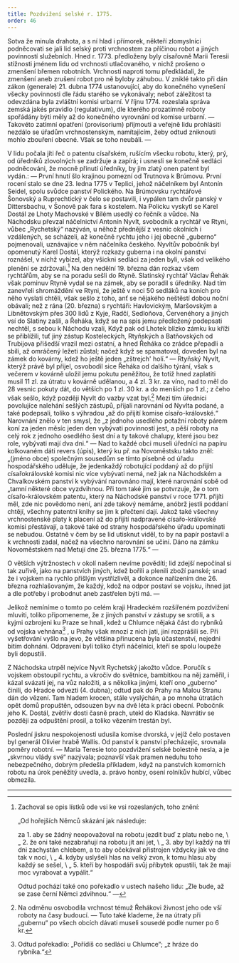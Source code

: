 ```yaml
---
title: Pozdvižení selské r. 1775.
order: 46
---
```

Sotva že minula drahota, a s ní hlad i přímorek, někteří zlomyslníci podněcovati se jali lid selský proti vrchnostem za příčinou robot a jiných povinností služebních. Hned r. 1773. předloženy byly císařovně Marii Teresii stížnosti jménem lidu od vrchnosti utlačovaného, v nichž prošeno o zmenšení břemen robotních. Vrchnosti naproti tomu předkládali, že zmenšení aneb zrušení robot pro ně byloby záhubou. V zniklé takto při dán zákon (generale) 21. dubna 1774 ustanovující, aby do konečného vynešení všecky povinnosti dle řádu starého se vykonávaly; neboť záležitost ta odevzdána byla zvláštní komisi urbarní. V říjnu 1774. rozeslala správa zemská jakés pravidlo (regulativum), dle kterého prozatímně roboty spořádány býti měly až do konečného vyrovnání od komise urbarní. — Takovéto zatímní opatření (provisorium) přijmouti a veřejně lidu prohlásiti nezdálo se úřadům vrchnostenským, namítajícím, žeby odtud zniknouti mohlo zbouření obecné. Však se toho neubáli. —

V lidu počala jíti řeč o patentu císařském, rušícím všecku robotu, který, prý, od úředníků zlovolných se zadržuje a zapírá; i usnesli se konečně sedláci podněcováni, že mocně přinutí úředníky, by jim zlatý onen patent byl vydán.: — První hnutí šlo krajinou pomezní od Trutnova k Brúmovu. První rocení stalo se dne 23. ledna 1775 v Teplici, jehož náčelníkem byl Antonín Seidel, spolu svůdce panství Polického. Na Brúmovsku rychtářové Šonovský a Ruprechtický v čelo se postavili, i vypálen tam dvůr panský v Dittersbachu, v Šonově pak fara s kostelem. Na Policku vyskytl se Karel Dostál ze Lhoty Machovské v Bílém usedlý co řečník a vůdce. Na Náchodsku převzal náčelnictví Antonín Nyvlt, svobodník a rychtář ve Rtyni, vůbec „Rychetský“ nazýván, u něhož přednější z vesnic okolních i vzdálených, se scházeli, až konečně rychtu jeho i jej obecně „guberno“ pojmenovali, uznávajíce v něm náčelníka českého. Nyvltův pobočník byl opomenutý Karel Dostál, kterýž rozkazy guberna i na okolní panství roznášel, v nichž vybízel, aby všickni sedláci za jeden byli, však od velikého plenění se zdržovali.[^120]  Na den nedělní 19. března dán rozkaz všem rychtářům, aby se na poradu sešli do Rtyně. Slatinský rychtář Václav Řehák však pominuv Rtyně vydal se na zámek, aby se poradil s úředníky. Nad tím zanevřeli shromáždění ve Rtyni, že ještě v noci 50 sedláků na koních pro něho vyslati chtěli, však sešlo z toho, anť se nějakého neštěstí dobou noční obávali; než z rána (20. března) s rychtáři: Havlovickým, Maršovským a Libnětovským přes 300 lidů z Kyje, Radčí, Sedloňova, Červenéhory a jiných vsí do Slatiny zašli, a Řeháka, když se na spis jemu předložený podepsati nechtěl, s sebou k Náchodu vzali, Když pak od Lhotek blízko zámku ku kříži se přiblížili, tuť jiný zástup Kosteleckých, Rtyňských a Batňovských od Trubijova přišedší vrazil mezi ostatní, a hned Řeháka co zrádce přepadli a sbili, až omráčený ležeti zůstal; načež když se spamatoval, doveden byl na zámek do kovárny, kdež ho ještě jeden „zštrejch' holí.“ — Rtyňský Nyvlt, kterýž právě byl přijel, osvobodil sice Řeháka od dalšího týrání, však s večerem v kovárně uložil jemu pokutu peněžitou, že totiž hned zaplatiti musil 11 zl. za útratu v kovárně udělanou, a 4 zl. 3 kr. za víno, nad to měl do 28 vesnic pokuty dát, do větších po 1 zl. 30 kr. a do menších po 1 zl.; z čeho však sešlo, když později Nyvlt do vazby vzat byl.[^121]  Mezi tím úředníci povolujíce nalehání sešlých zástupů, přijali narovnání od Nyvlta podané, a také podepsali, toliko s výhradou „až do přijití komise císařo-královské.“ Narovnání znělo v ten smysl, že „z jednoho usedlého potažní roboty párem koní za jeden měsíc jeden den vybývati povinností jest, a pěší roboty na celý rok z jednoho osedlého šest dní a ty takové chalupy, které jsou bez role, vybývati mají dva dni.“ — Nad to každé obci museli úředníci na papíru kolkovaném dáti revers (úpis), který ku př. na Novoměstsku takto zněl: „(jméno obce) společným sousedům se tímto písebně od úřadu hospodářského uděluje, že jedenkaždý robotující poddaný až do přijití císařokrálovské komisi nic více vybývati nemá, než jak na Náchodském a Chvalkovském panství k vybývání narovnáno mají, které narovnání sobě od „tamní některé obce vyzdvihnou. Při tom také jim se potvrzuje, že o tom císařo-královském patentu, který na Náchodské panství v roce 1771. přijíti měl, zde nic povědomo není, ani zde takový nemáme, anóbrž jestli poddaní chtějí, všechny patentní knihy se jim k přečtení dají. Jakož také všechny vrchnostenské platy k placení až do přijití nadpravené císařo-královské komisi přestávají, a takové také od strany hospodářského úřadu upomínati se nebudou. Ostatně v čem by se lid utisknut viděl, to by na papír postavil a k vrchnosti zadal, načež na všechno narovnání se učiní. Dáno na zámku Novoměstském nad Metují dne 25. března 1775.“ —

O větších výtržnostech v okolí našem nevíme povědíti; lid zdejší nepočínal si tak zuřivě, jako na panstvích jiných, kdež bořili a plenili zboží panské; snad že i vojskem na rychlo přišlým vystřízlivěl, a dokonce nařízením dne 26. března rozhlašovaným, že každý, kdož na odpor postaví se vojsku, ihned jat a dle potřeby i probodnut aneb zastřelen býti má. —

Jelikož nemíníme o tomto po celém kraji Hradeckém rozšířeném pozdvižení mluviti, toliko připomeneme, že z jiných panství v zástupy se srotili, a s kyjmi ozbrojeni ku Praze se hnali, kdež u Chlumce nějaká část do rybníků od vojska vehnána[^122] , u Prahy však mnozí z nich jati, jiní rozprášili se. Při vyšetřování vyšlo na jevo, že většina přinucena byla účastenství, nejedni bitím dohnáni. Odpraveni byli toliko čtyři náčelníci, kteří se spolu loupeže byli dopustili.

Z Náchodska utrpěl nejvíce Nyvlt Rychetský jakožto vůdce. Poručík s vojskem obstoupil rychtu, a vkročiv do světnice, bambitkou na něj zaměřil, i kázal svázati jej, na vůz naložiti, a s několika jinými, kteří ono „guberno“ činili, do Hradce odvezti (4. dubna); odtud pak do Prahy na Malou Stranu dán do vězení. Tam hladem krocen, stále vyslýchán, a po mnoha útratách opět domů propuštěn, odsouzen byv na dvě léta k práci obecní. Pobočník jeho K. Dostál, zvětřiv dosti časně prach, utekl do Kladska. Navrátiv se později za odpuštění prosil, a toliko vězením trestán byl.

Poslední jiskru nespokojenosti udusila komise dvorská, v jejíž čelo postaven byl generál Olivier hrabě Wallis. Od panství k panství přecházejíc, srovnala poměry robotní. — Maria Teresie toto pozdvižení selské bolestně nesla, a je „skvrnou vlády své“ nazývala; poznavší však pramen neduhu toho nebezpečného, dobrým předešla příkladem, když na panstvích komorních robotu na úrok peněžitý uvedla, a. právo honby, osení rolníkův hubící, vůbec obmezila.

-------------------

[^120]: Zachoval se opis lístků ode vsi ke vsi rozeslaných, toho znění:

    „Od hořejších Němců skázání jak následuje:
    
    za 1. aby se žádný neopovažoval na robotu jezdit buď z platu nebo ne, \\
      „ 2. že oni také nezabraňují na robotu jít ani jet, \\
      „ 3. aby byl každý na tří dni zachystán chlebem, a to aby očekával přistrojen vždycky jak ve dne tak v noci, \\
      „ 4. kdyby uslyšeli hlas na velký zvon, k tomu hlasu aby každý se sešel, \\
      „ 5. kteří by hospodáři svůj příbytek opustili, tak že mají moc vyrabovat a vypálit.“
    
    Odtud pochází také ono pořekadlo v ustech našeho lidu: „Zle bude, až se zase černí Němci zdvihnou.“ —

[^121]: Na odměnu osvobodila vrchnost témuž Řehákovi živnost jeho ode vší roboty na časy budoucí. —
    Tuto také klademe, že na útraty při „gubernu“ po všech obcích dávati museli sousedé podle numer po 6 kr.

[^122]: Odtud pořekadlo: „Pořídíš co sedláci u Chlumce“; „z hráze do rybníka.“
